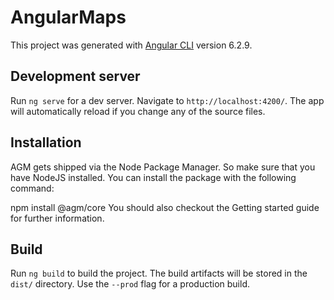 # AngularMaps

This project was generated with [Angular CLI](https://github.com/angular/angular-cli) version 6.2.9.

## Development server

Run `ng serve` for a dev server. Navigate to `http://localhost:4200/`. The app will automatically reload if you change any of the source files.

## Installation
AGM gets shipped via the Node Package Manager. So make sure that you have NodeJS installed.
You can install the package with the following command:

npm install @agm/core
You should also checkout the Getting started guide for further information.
## Build

Run `ng build` to build the project. The build artifacts will be stored in the `dist/` directory. Use the `--prod` flag for a production build.

